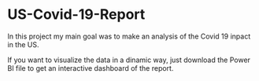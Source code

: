 # US-Covid-19-Report

In this project my main goal was to make an analysis of the Covid 19 inpact in the US.

If you want to visualize the data in a dinamic way, just download the Power BI file to get an interactive dashboard of the report.
